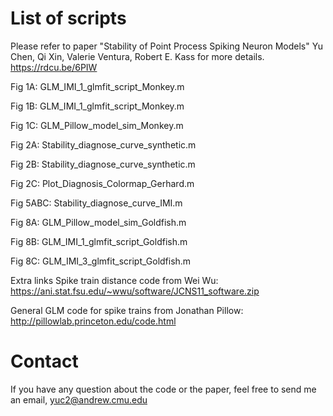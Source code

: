 # List of scripts

Please refer to paper "Stability of Point Process Spiking Neuron Models" Yu Chen, Qi Xin, Valerie Ventura, Robert E. Kass for more details. https://rdcu.be/6PIW

Fig 1A: GLM_IMI_1_glmfit_script_Monkey.m

Fig 1B: GLM_IMI_1_glmfit_script_Monkey.m

Fig 1C: GLM_Pillow_model_sim_Monkey.m

Fig 2A: Stability_diagnose_curve_synthetic.m

Fig 2B: Stability_diagnose_curve_synthetic.m

Fig 2C: Plot_Diagnosis_Colormap_Gerhard.m 

Fig 5ABC: Stability_diagnose_curve_IMI.m

Fig 8A: GLM_Pillow_model_sim_Goldfish.m

Fig 8B: GLM_IMI_1_glmfit_script_Goldfish.m

Fig 8C: GLM_IMI_3_glmfit_script_Goldfish.m

Extra links
Spike train distance code from Wei Wu: https://ani.stat.fsu.edu/~wwu/software/JCNS11_software.zip

General GLM code for spike trains from Jonathan Pillow: http://pillowlab.princeton.edu/code.html

# Contact
If you have any question about the code or the paper, feel free to send me an email, yuc2@andrew.cmu.edu

